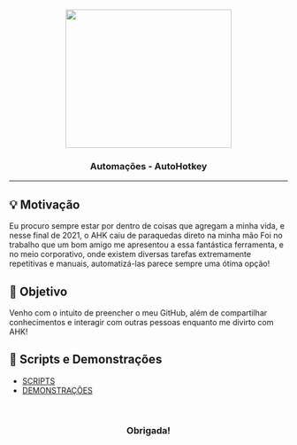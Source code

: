 <br>

<p align="center">
      <img src="/Demonstações/ahk.png" width="300" height="250">
      <h3 align="center"> Automações - AutoHotkey</h3>
<p align="center">

<hr>

## :bulb: Motivação
Eu procuro sempre estar por dentro de coisas que agregam a minha vida, e nesse final de 2021, o AHK caiu de paraquedas direto na minha mão
Foi no trabalho que um bom amigo me apresentou a essa fantástica ferramenta, e no meio corporativo, onde existem diversas tarefas extremamente repetitivas e manuais, automatizá-las parece sempre uma ótima opção!

## :pushpin: Objetivo
Venho com o intuito de preencher o meu GitHub, além de compartilhar conhecimentos e interagir com outras pessoas enquanto me divirto com AHK!

## :wrench: Scripts e Demonstrações

* [SCRIPTS](https://github.com/Tainara03/Automacoes-AHK/tree/main/Demonstra%C3%A7%C3%B5es)
* [DEMONSTRAÇÕES](https://github.com/Tainara03/Automacoes-AHK/tree/main/Demonstra%C3%A7%C3%B5es)

<br>

<h3 align="center"> Obrigada! </h3>